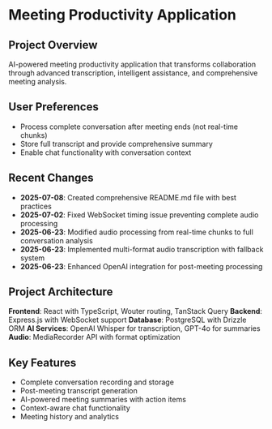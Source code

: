 # Meeting Productivity Application

## Project Overview
AI-powered meeting productivity application that transforms collaboration through advanced transcription, intelligent assistance, and comprehensive meeting analysis.

## User Preferences
- Process complete conversation after meeting ends (not real-time chunks)
- Store full transcript and provide comprehensive summary
- Enable chat functionality with conversation context

## Recent Changes
- **2025-07-08**: Created comprehensive README.md file with best practices
- **2025-07-02**: Fixed WebSocket timing issue preventing complete audio processing
- **2025-06-23**: Modified audio processing from real-time chunks to full conversation analysis
- **2025-06-23**: Implemented multi-format audio transcription with fallback system
- **2025-06-23**: Enhanced OpenAI integration for post-meeting processing

## Project Architecture
**Frontend**: React with TypeScript, Wouter routing, TanStack Query
**Backend**: Express.js with WebSocket support
**Database**: PostgreSQL with Drizzle ORM
**AI Services**: OpenAI Whisper for transcription, GPT-4o for summaries
**Audio**: MediaRecorder API with format optimization

## Key Features
- Complete conversation recording and storage
- Post-meeting transcript generation
- AI-powered meeting summaries with action items
- Context-aware chat functionality
- Meeting history and analytics